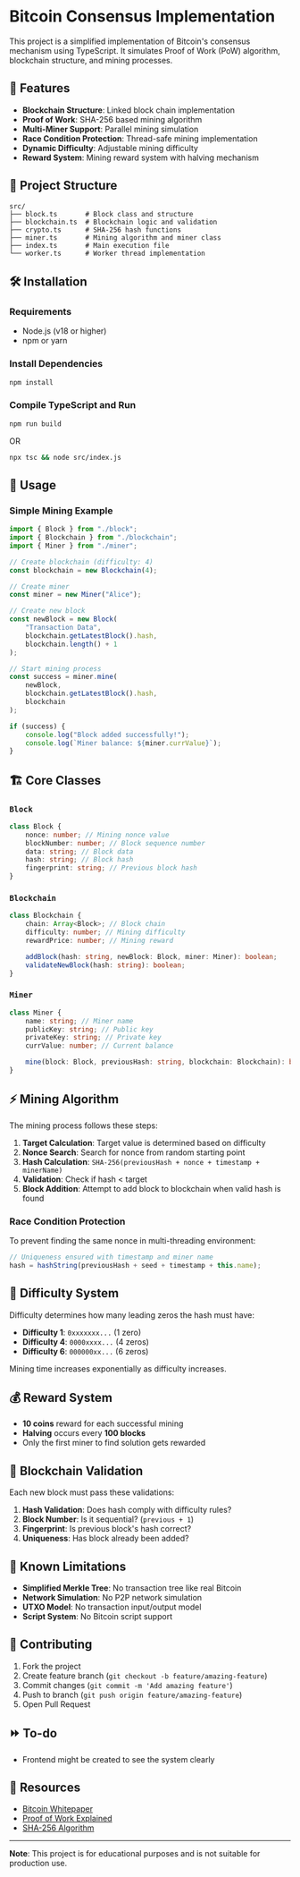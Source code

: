 # Bitcoin Consensus Implementation

This project is a simplified implementation of Bitcoin's consensus mechanism using TypeScript. It simulates Proof of Work (PoW) algorithm, blockchain structure, and mining processes.

## 🚀 Features

-   **Blockchain Structure**: Linked block chain implementation
-   **Proof of Work**: SHA-256 based mining algorithm
-   **Multi-Miner Support**: Parallel mining simulation
-   **Race Condition Protection**: Thread-safe mining implementation
-   **Dynamic Difficulty**: Adjustable mining difficulty
-   **Reward System**: Mining reward system with halving mechanism

## 📁 Project Structure

```
src/
├── block.ts       # Block class and structure
├── blockchain.ts  # Blockchain logic and validation
├── crypto.ts      # SHA-256 hash functions
├── miner.ts       # Mining algorithm and miner class
├── index.ts       # Main execution file
└── worker.ts      # Worker thread implementation
```

## 🛠️ Installation

### Requirements

-   Node.js (v18 or higher)
-   npm or yarn

### Install Dependencies

```bash
npm install
```

### Compile TypeScript and Run

```bash
npm run build
```

OR

```bash
npx tsc && node src/index.js
```

## 🔧 Usage

### Simple Mining Example

```typescript
import { Block } from "./block";
import { Blockchain } from "./blockchain";
import { Miner } from "./miner";

// Create blockchain (difficulty: 4)
const blockchain = new Blockchain(4);

// Create miner
const miner = new Miner("Alice");

// Create new block
const newBlock = new Block(
    "Transaction Data",
    blockchain.getLatestBlock().hash,
    blockchain.length() + 1
);

// Start mining process
const success = miner.mine(
    newBlock,
    blockchain.getLatestBlock().hash,
    blockchain
);

if (success) {
    console.log("Block added successfully!");
    console.log(`Miner balance: ${miner.currValue}`);
}
```

## 🏗️ Core Classes

### `Block`

```typescript
class Block {
    nonce: number; // Mining nonce value
    blockNumber: number; // Block sequence number
    data: string; // Block data
    hash: string; // Block hash
    fingerprint: string; // Previous block hash
}
```

### `Blockchain`

```typescript
class Blockchain {
    chain: Array<Block>; // Block chain
    difficulty: number; // Mining difficulty
    rewardPrice: number; // Mining reward

    addBlock(hash: string, newBlock: Block, miner: Miner): boolean;
    validateNewBlock(hash: string): boolean;
}
```

### `Miner`

```typescript
class Miner {
    name: string; // Miner name
    publicKey: string; // Public key
    privateKey: string; // Private key
    currValue: number; // Current balance

    mine(block: Block, previousHash: string, blockchain: Blockchain): boolean;
}
```

## ⚡ Mining Algorithm

The mining process follows these steps:

1. **Target Calculation**: Target value is determined based on difficulty
2. **Nonce Search**: Search for nonce from random starting point
3. **Hash Calculation**: `SHA-256(previousHash + nonce + timestamp + minerName)`
4. **Validation**: Check if hash < target
5. **Block Addition**: Attempt to add block to blockchain when valid hash is found

### Race Condition Protection

To prevent finding the same nonce in multi-threading environment:

```typescript
// Uniqueness ensured with timestamp and miner name
hash = hashString(previousHash + seed + timestamp + this.name);
```

## 🎯 Difficulty System

Difficulty determines how many leading zeros the hash must have:

-   **Difficulty 1**: `0xxxxxxx...` (1 zero)
-   **Difficulty 4**: `0000xxxx...` (4 zeros)
-   **Difficulty 6**: `000000xx...` (6 zeros)

Mining time increases exponentially as difficulty increases.

## 💰 Reward System

-   **10 coins** reward for each successful mining
-   **Halving** occurs every **100 blocks**
-   Only the first miner to find solution gets rewarded

## 🔄 Blockchain Validation

Each new block must pass these validations:

1. **Hash Validation**: Does hash comply with difficulty rules?
2. **Block Number**: Is it sequential? (`previous + 1`)
3. **Fingerprint**: Is previous block's hash correct?
4. **Uniqueness**: Has block already been added?

## 🐛 Known Limitations

-   **Simplified Merkle Tree**: No transaction tree like real Bitcoin
-   **Network Simulation**: No P2P network simulation
-   **UTXO Model**: No transaction input/output model
-   **Script System**: No Bitcoin script support

## 🤝 Contributing

1. Fork the project
2. Create feature branch (`git checkout -b feature/amazing-feature`)
3. Commit changes (`git commit -m 'Add amazing feature'`)
4. Push to branch (`git push origin feature/amazing-feature`)
5. Open Pull Request

## ⏩ To-do

-   Frontend might be created to see the system clearly

## 🔗 Resources

-   [Bitcoin Whitepaper](https://bitcoin.org/bitcoin.pdf)
-   [Proof of Work Explained](https://en.bitcoin.it/wiki/Proof_of_work)
-   [SHA-256 Algorithm](https://en.wikipedia.org/wiki/SHA-2)

---

**Note**: This project is for educational purposes and is not suitable for production use.
